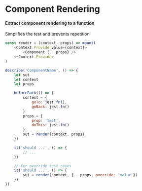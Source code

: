 # Component Rendering

#### Extract component rendering to a function
Simplifies the test and prevents repetition

```javascript
const render = (context, props) => mount(
    <Context.Provide value={context}>
        <Component {...props} />
    </Context.Provide>
)

describe('ComponentName', () => {
    let sut
    let context
    let props

    beforeEach(() => {
        context = {
            goTo: jest.fn(),
            goBack: jest.fn()
        }
        props = {
            prop: 'test',
            doThis: jest.fn()
        }
        sut = render(context, props)
    })

    it('should ...', () => {
        // ...
    })

    // for override test cases
    it('should ...', () => {
        sut = render(context, {...props, override: 'value'})
    })
})
```
